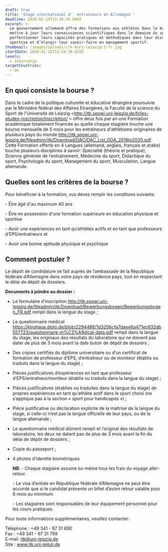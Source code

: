 ```yaml
---
draft: true
title: 'Stage international d'' entraîneurs en Allemagne '
deadline: 2020-02-14T13:34:39.008Z
excerpt: >-
  Le gouvernement allemand offre des formations aux athlètes dans le but de
  mettre à jour leurs connaissances scientifiques dans le domaine du sport, de
  perfectionner leurs capacités pratiques et méthodiques dans leur discipline
  sportive et d’élargir leur savoir-faire en management sportif.
thumbnail: /images/uploads/itk-kurs-leipzig-2-fr.jpg
startDate: 2020-01-22T13:34:39.029Z
levels:
  - internship
targetCountries:
  - de
---
```

## En quoi consiste la bourse ?

Dans le cadre de la politique culturelle et éducative étrangère poursuivie par le Ministère fédéral des Affaires Etrangères, la Faculté de la science du Sport de l'Université de Leipzig <<http://itk.spowi.uni-leipzig.de/fr/les-etudes-inscription/inscription/> > offre deux fois par an une Formation académique totalement financée au quelle chaque stagiaire touche une bourse mensuelle de 5 mois pour les entraîneurs d'athlétisme originaires de plusieurs pays du monde <http://itk.spowi.uni-leipzig.de/fileadmin/itk/Download/DAC/DAC_List_ODA_2018to2020.pdf>. Cette Formation offerte en 4 Langues (allemand, anglais, français et arabe) touche plusieurs disciplines à savoir: Spécialité (théorie et pratique), Science générale de l‘entraînement, Médecine du sport, Didactique du sport, Psychologie du sport, Management du sport, Musculation, Langue allemande. 

## Quelles sont les critères de la bourse ?

Pour bénéficier à la formation, vus devez remplir les conditions suivants:

\- Être âgé d'au maximum 40 ans

\- Être en possession d‘une formation supérieure en éducation physique et sportive

\- Avoir une expériences en tant qu’athlètes actifs et en tant que professeurs d‘EPS/entraîneurs et 

\- Avoir une bonne aptitude physique et psychique

## Comment postuler ?

Le dépôt de candidature se fait  auprès de l’ambassade de la République fédérale d’Allemagne dans votre pays de résidence pays, tout en respectant le délai de dépôt de dossiers.

**Documents à joindre au dossier :**

* Le formulaire d’inscription <http://itk.spowi.uni-leipzig.de/fileadmin/itk/Download/Bewerbungsbogen/Bewerbungsbogen_FR.pdf> rempli dans la langue du stage ;
* Le questionnaire médical <https://kinshasa.diplo.de/blob/2294486/1d3256cfa7daee6a471ec632db557723/questionnaire-m%C3%A9dical-data.pdf> rempli dans la langue du stage, les originaux des résultats du laboratoire qui ne doivent pas dater de plus de 3 mois avant la date butoir de dépôt de dossiers ;
* Des copies certifiés du diplôme universitaire ou d’un certificat de formation de professeur d’EPS, d’entraîneur ou de moniteur (établis ou traduits dans la langue du stage) ;
* Pièces justificatives d’expériences en tant que professeur d’EPS/entraîneur/moniteur (établis ou traduits dans la langue du stage) ;
* Pièces justificatives (établies ou traduites dans la langue du stage) de propres expériences en tant qu’athlète actif dans le sport choisi (ne s’applique pas à la section « sport pour handicapés ») ;
* Pièce justificative ou déclaration explicite de la maîtrise de la langue du stage, si celle-ci n’est pas la langue officielle de leur pays, ou de la langue allemande ;
* Le questionnaire médical dûment rempli et l’original des résultats de laboratoire, les deux ne datant pas de plus de 3 mois avant la fin du délai de dépôt de dossiers ;
* Copie du passeport ; 
* 4 photos d’identité biométriques

  **NB**: - Chaque stagiaire assume lui-même tous les frais du voyage aller-retour.

  \- Le visa d’entrée en République fédérale d’Allemagne ne peut être accordé que si le candidat présente un billet d’avion retour valable pour 6 mois au minimum.

  \- Les stagiaires sont responsables de leur équipement personnel pour les cours pratiques.

Pour toute informations supplémentaires, veuillez contacter: 

Téléphone : +49 341 - 97 31 690\
Fax : +49 341 - 97 31 799\
E-mail :[itk@uni-leipzig.de](javascript:linkTo_UnCryptMailto('nbjmup+julAvoj.mfjqajh/ef'); "Opens window for sending email")\
Site : www.itk.uni-leipzi.de
